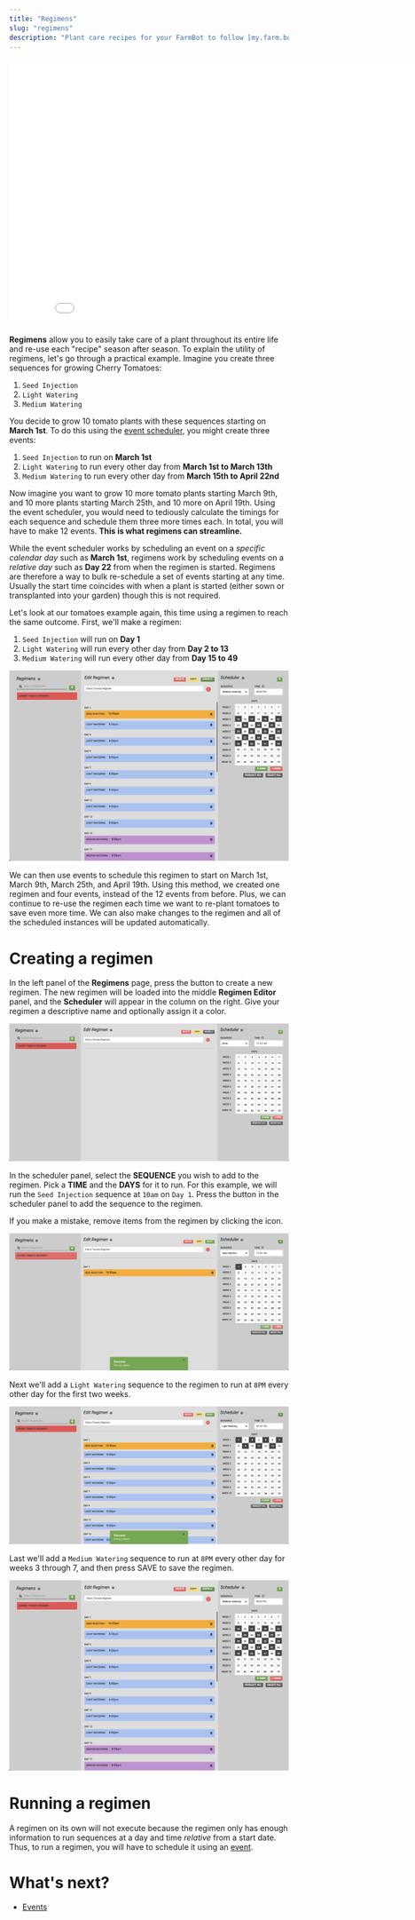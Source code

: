 ```yaml
---
title: "Regimens"
slug: "regimens"
description: "Plant care recipes for your FarmBot to follow [my.farm.bot/app/regimens](https://my.farm.bot/app/regimens)"
---
```



<iframe class="embedly-embed" src="//cdn.embedly.com/widgets/media.html?url=http%3A%2F%2Fwww.youtube.com%2Fwatch%3Fv%3DLMUPc8XfxI0&src=http%3A%2F%2Fwww.youtube.com%2Fembed%2FLMUPc8XfxI0&type=text%2Fhtml&key=f2aa6fc3595946d0afc3d76cbbd25dc3&schema=youtube" width="854" height="480" scrolling="no" frameborder="0" allow="autoplay; fullscreen" allowfullscreen="true"></iframe>

**Regimens** allow you to easily take care of a plant throughout its entire life and re-use each "recipe" season after season. To explain the utility of regimens, let's go through a practical example. Imagine you create three sequences for growing Cherry Tomatoes:
1. `Seed Injection`
2. `Light Watering`
3. `Medium Watering`

You decide to grow 10 tomato plants with these sequences starting on **March 1st**. To do this using the [event scheduler](farm-designer/events.md), you might create three events:
1. `Seed Injection` to run on **March 1st**
2. `Light Watering` to run every other day from **March 1st to March 13th**
3. `Medium Watering` to run every other day from **March 15th to April 22nd**

Now imagine you want to grow 10 more tomato plants starting March 9th, and 10 more plants starting March 25th, and 10 more on April 19th. Using the event scheduler, you would need to tediously calculate the timings for each sequence and schedule them three more times each. In total, you will have to make 12 events. **This is what regimens can streamline.**

While the event scheduler works by scheduling an event on a *specific calendar day* such as **March 1st**, regimens work by scheduling events on a *relative day* such as **Day 22** from when the regimen is started. Regimens are therefore a way to bulk re-schedule a set of events starting at any time. Usually the start time coincides with when a plant is started (either sown or transplanted into your garden) though this is not required.

Let's look at our tomatoes example again, this time using a regimen to reach the same outcome. First, we'll make a regimen:
1. `Seed Injection` will run on **Day 1**
2. `Light Watering` will run every other day from **Day 2 to 13**
3. `Medium Watering` will run every other day from **Day 15 to 49**

![Screen Shot 2019-07-15 at 2.22.03 PM.png](_images/Screen_Shot_2019-07-15_at_2.22.03_PM.png)

We can then use events to schedule this regimen to start on March 1st, March 9th, March 25th, and April 19th. Using this method, we created one regimen and four events, instead of the 12 events from before. Plus, we can continue to re-use the regimen each time we want to re-plant tomatoes to save even more time. We can also make changes to the regimen and all of the scheduled instances will be updated automatically.

# Creating a regimen

In the left panel of the **Regimens** page, press the <span class="fb-button fb-green"><i class='fa fa-plus'></i></span> button to create a new regimen. The new regimen will be loaded into the middle **Regimen Editor** panel, and the **Scheduler** will appear in the column on the right. Give your regimen a descriptive name and optionally assign it a color.

![Screen Shot 2019-07-15 at 2.13.04 PM.png](_images/Screen_Shot_2019-07-15_at_2.13.04_PM.png)

In the scheduler panel, select the **SEQUENCE** you wish to add to the regimen. Pick a **TIME** and the **DAYS** for it to run. For this example, we will run the `Seed Injection` sequence at `10am` on `Day 1`. Press the <span class="fb-button fb-green"><i class='fa fa-plus'></i></span> button in the scheduler panel to add the sequence to the regimen.

If you make a mistake, remove items from the regimen by clicking the <i class='fa fa-trash'></i> icon.

![Screen Shot 2019-07-15 at 2.11.27 PM.png](_images/Screen_Shot_2019-07-15_at_2.11.27_PM.png)

Next we'll add a `Light Watering` sequence to the regimen to run at `8PM` every other day for the first two weeks.

![Screen Shot 2019-07-15 at 2.17.38 PM.png](_images/Screen_Shot_2019-07-15_at_2.17.38_PM.png)

Last we'll add a `Medium Watering` sequence to run at `8PM` every other day for weeks 3 through 7, and then press <span class="fb-button fb-green">SAVE</span> to save the regimen.

![Screen Shot 2019-07-15 at 2.22.03 PM.png](_images/Screen_Shot_2019-07-15_at_2.22.03_02.png)

# Running a regimen
A regimen on its own will not execute because the regimen only has enough information to run sequences at a day and time _relative_ from a start date. Thus, to run a regimen, you will have to schedule it using an [event](farm-designer/events.md).

# What's next?

 * [Events](farm-designer/events.md)
